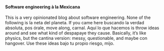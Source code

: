 #### Software engineering à la Mexicana

This is a very opinionated blog about software engineering. None of the following is la neta del planeta. If you came here buscando la verdad absoluta, pos órale, move along, carnal. Aquí lo que hacemos is throw ideas around and see what kind of despapaye they cause. Basically, it’s like physics, but the cantina version: messy, questionable, and maybe con hangover. Use these ideas bajo tu propio riesgo, mijo.
